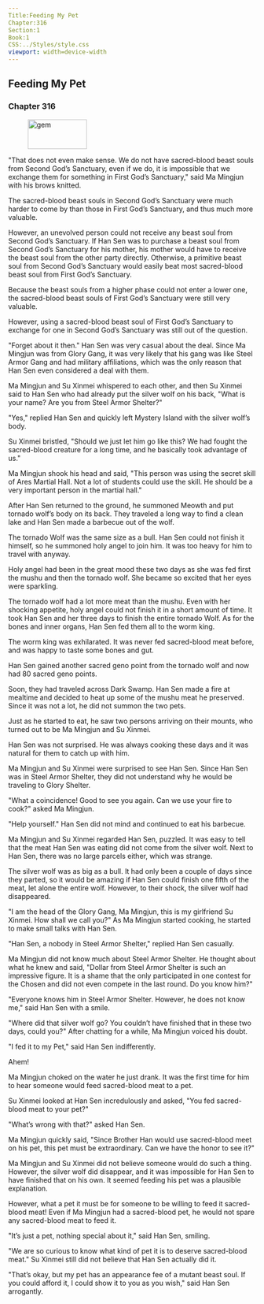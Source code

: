 ```yaml
---
Title:Feeding My Pet 
Chapter:316 
Section:1 
Book:1 
CSS:../Styles/style.css 
viewport: width=device-width
---
```

  
## Feeding My Pet
### Chapter 316
  
<figure>
	<img src="../Images/gem.gif" alt="gem" id="gem" width="120" height="60" />
</figure>
  

  
"That does not even make sense. We do not have sacred-blood beast souls from Second God’s Sanctuary, even if we do, it is impossible that we exchange them for something in First God’s Sanctuary," said Ma Mingjun with his brows knitted.

The sacred-blood beast souls in Second God’s Sanctuary were much harder to come by than those in First God’s Sanctuary, and thus much more valuable.

However, an unevolved person could not receive any beast soul from Second God’s Sanctuary. If Han Sen was to purchase a beast soul from Second God’s Sanctuary for his mother, his mother would have to receive the beast soul from the other party directly. Otherwise, a primitive beast soul from Second God’s Sanctuary would easily beat most sacred-blood beast soul from First God’s Sanctuary.

Because the beast souls from a higher phase could not enter a lower one, the sacred-blood beast souls of First God’s Sanctuary were still very valuable.

However, using a sacred-blood beast soul of First God’s Sanctuary to exchange for one in Second God’s Sanctuary was still out of the question.

"Forget about it then." Han Sen was very casual about the deal. Since Ma Mingjun was from Glory Gang, it was very likely that his gang was like Steel Armor Gang and had military affiliations, which was the only reason that Han Sen even considered a deal with them.

Ma Mingjun and Su Xinmei whispered to each other, and then Su Xinmei said to Han Sen who had already put the silver wolf on his back, "What is your name? Are you from Steel Armor Shelter?"

"Yes," replied Han Sen and quickly left Mystery Island with the silver wolf’s body.

Su Xinmei bristled, "Should we just let him go like this? We had fought the sacred-blood creature for a long time, and he basically took advantage of us."

Ma Mingjun shook his head and said, "This person was using the secret skill of Ares Martial Hall. Not a lot of students could use the skill. He should be a very important person in the martial hall."

After Han Sen returned to the ground, he summoned Meowth and put tornado wolf’s body on its back. They traveled a long way to find a clean lake and Han Sen made a barbecue out of the wolf.

The tornado Wolf was the same size as a bull. Han Sen could not finish it himself, so he summoned holy angel to join him. It was too heavy for him to travel with anyway.

Holy angel had been in the great mood these two days as she was fed first the mushu and then the tornado wolf. She became so excited that her eyes were sparkling.

The tornado wolf had a lot more meat than the mushu. Even with her shocking appetite, holy angel could not finish it in a short amount of time. It took Han Sen and her three days to finish the entire tornado Wolf. As for the bones and inner organs, Han Sen fed them all to the worm king.

The worm king was exhilarated. It was never fed sacred-blood meat before, and was happy to taste some bones and gut.

Han Sen gained another sacred geno point from the tornado wolf and now had 80 sacred geno points.

Soon, they had traveled across Dark Swamp. Han Sen made a fire at mealtime and decided to heat up some of the mushu meat he preserved. Since it was not a lot, he did not summon the two pets.

Just as he started to eat, he saw two persons arriving on their mounts, who turned out to be Ma Mingjun and Su Xinmei.

Han Sen was not surprised. He was always cooking these days and it was natural for them to catch up with him.

Ma Mingjun and Su Xinmei were surprised to see Han Sen. Since Han Sen was in Steel Armor Shelter, they did not understand why he would be traveling to Glory Shelter.

"What a coincidence! Good to see you again. Can we use your fire to cook?" asked Ma Mingjun.

"Help yourself." Han Sen did not mind and continued to eat his barbecue.

Ma Mingjun and Su Xinmei regarded Han Sen, puzzled. It was easy to tell that the meat Han Sen was eating did not come from the silver wolf. Next to Han Sen, there was no large parcels either, which was strange.

The silver wolf was as big as a bull. It had only been a couple of days since they parted, so it would be amazing if Han Sen could finish one fifth of the meat, let alone the entire wolf. However, to their shock, the silver wolf had disappeared.

"I am the head of the Glory Gang, Ma Mingjun, this is my girlfriend Su Xinmei. How shall we call you?" As Ma Mingjun started cooking, he started to make small talks with Han Sen.

"Han Sen, a nobody in Steel Armor Shelter," replied Han Sen casually.

Ma Mingjun did not know much about Steel Armor Shelter. He thought about what he knew and said, "Dollar from Steel Armor Shelter is such an impressive figure. It is a shame that the only participated in one contest for the Chosen and did not even compete in the last round. Do you know him?"

"Everyone knows him in Steel Armor Shelter. However, he does not know me," said Han Sen with a smile.

"Where did that silver wolf go? You couldn’t have finished that in these two days, could you?" After chatting for a while, Ma Mingjun voiced his doubt.

"I fed it to my Pet," said Han Sen indifferently.

Ahem!

Ma Mingjun choked on the water he just drank. It was the first time for him to hear someone would feed sacred-blood meat to a pet.

Su Xinmei looked at Han Sen incredulously and asked, "You fed sacred-blood meat to your pet?"

"What’s wrong with that?" asked Han Sen.

Ma Mingjun quickly said, "Since Brother Han would use sacred-blood meet on his pet, this pet must be extraordinary. Can we have the honor to see it?"

Ma Mingjun and Su Xinmei did not believe someone would do such a thing. However, the silver wolf did disappear, and it was impossible for Han Sen to have finished that on his own. It seemed feeding his pet was a plausible explanation.

However, what a pet it must be for someone to be willing to feed it sacred-blood meat! Even if Ma Mingjun had a sacred-blood pet, he would not spare any sacred-blood meat to feed it.

"It’s just a pet, nothing special about it," said Han Sen, smiling.

"We are so curious to know what kind of pet it is to deserve sacred-blood meat." Su Xinmei still did not believe that Han Sen actually did it.

"That’s okay, but my pet has an appearance fee of a mutant beast soul. If you could afford it, I could show it to you as you wish," said Han Sen arrogantly.